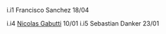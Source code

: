i.i1 Francisco Sanchez 18/04


i.i4 [Nicolas Gabutti](https://github.com/ngabutti) 10/01
i.i5 Sebastian Danker 23/01
